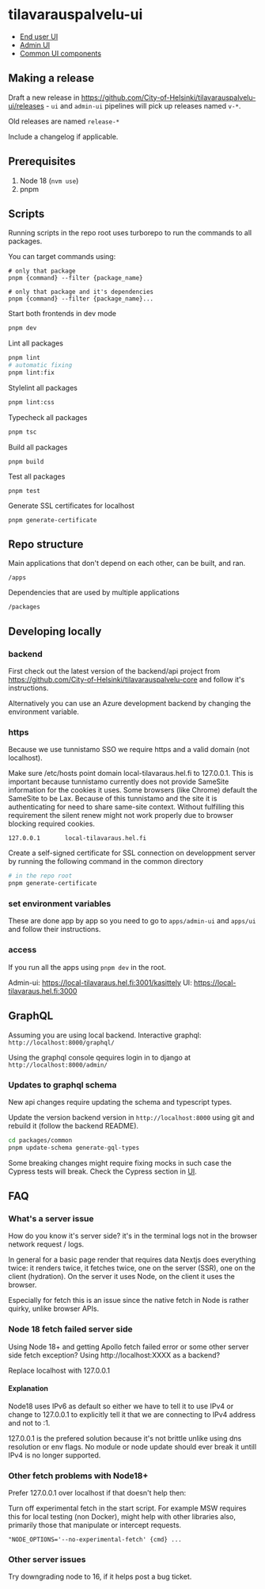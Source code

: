 # tilavarauspalvelu-ui
- [End user UI](ui/)
- [Admin UI](admin-ui/)
- [Common UI components](common/)

## Making a release

Draft a new release in https://github.com/City-of-Helsinki/tilavarauspalvelu-ui/releases - `ui` and `admin-ui` pipelines will pick up releases named `v-*`.

Old releases are named `release-*`

Include a changelog if applicable.

## Prerequisites

1. Node 18 (`nvm use`)
1. pnpm

## Scripts

Running scripts in the repo root uses turborepo to run the commands to all packages.

You can target commands using:
```
# only that package
pnpm {command} --filter {package_name}

# only that package and it's dependencies
pnpm {command} --filter {package_name}...
```

Start both frontends in dev mode
``` sh
pnpm dev
```

Lint all packages
``` sh
pnpm lint
# automatic fixing
pnpm lint:fix
```

Stylelint all packages
``` sh
pnpm lint:css
```

Typecheck all packages
``` sh
pnpm tsc
```

Build all packages
```
pnpm build
```

Test all packages
```
pnpm test
```

Generate SSL certificates for localhost
```
pnpm generate-certificate
```

## Repo structure

Main applications that don't depend on each other, can be built, and ran.
```
/apps
```

Dependencies that are used by multiple applications
```
/packages
```

## Developing locally

### backend

First check out the latest version of the backend/api project from https://github.com/City-of-Helsinki/tilavarauspalvelu-core
and follow it's instructions.

Alternatively you can use an Azure development backend by changing the environment variable.

### https

Because we use tunnistamo SSO we require https and a valid domain (not localhost).

Make sure /etc/hosts point domain local-tilavaraus.hel.fi to 127.0.0.1. This is important because tunnistamo currently does not provide SameSite information for the cookies it uses. Some browsers (like Chrome) default the SameSite to be Lax. Because of this tunnistamo and the site it is authenticating for need to share same-site context. Without fulfilling this requirement the silent renew might not work properly due to browser blocking required cookies.

```
127.0.0.1       local-tilavaraus.hel.fi
```

Create a self-signed certificate for SSL connection on developpment server by running the following command in the common directory

```sh
# in the repo root
pnpm generate-certificate
```

### set environment variables

These are done app by app so you need to go to `apps/admin-ui` and `apps/ui` and follow their instructions.

### access

If you run all the apps using `pnpm dev` in the root.

Admin-ui: https://local-tilavaraus.hel.fi:3001/kasittely
UI: https://local-tilavaraus.hel.fi:3000

## GraphQL

Assuming you are using local backend.
Interactive graphql: `http://localhost:8000/graphql/`

Using the graphql console qequires login in to django at `http://localhost:8000/admin/`

### Updates to graphql schema

New api changes require updating the schema and typescript types.

Update the version backend version in `http://localhost:8000` using git and rebuild it (follow the backend README).

```sh
cd packages/common
pnpm update-schema generate-gql-types
```

Some breaking changes might require fixing mocks in such case the Cypress tests will break.
Check the Cypress section in [UI](apps/ui/README.md).

## FAQ

### What's a server issue

How do you know it's server side? it's in the terminal logs not in the browser network request / logs.

In general for a basic page render that requires data
Nextjs does everything twice: it renders twice, it fetches twice, one on the server (SSR), one on the client (hydration).
On the server it uses Node, on the client it uses the browser.

Especially for fetch this is an issue since the native fetch in Node is rather quirky,
unlike browser APIs.

### Node 18 fetch failed server side

Using Node 18+ and getting Apollo fetch failed error or some other server side fetch exception?
Using http://localhost:XXXX as a backend?

Replace localhost with 127.0.0.1

#### Explanation

Node18 uses IPv6 as default so either we have to tell it to use IPv4 or change to 127.0.0.1 to explicitly
tell it that we are connecting to IPv4 address and not to :1.

127.0.0.1 is the prefered solution because it's not brittle unlike using dns resolution or env flags.
No module or node update should ever break it untill IPv4 is no longer supported.

### Other fetch problems with Node18+

Prefer 127.0.0.1 over localhost if that doesn't help then:

Turn off experimental fetch in the start script.
For example MSW requires this for local testing (non Docker), might help with other libraries also,
primarily those that manipulate or intercept requests.

```
"NODE_OPTIONS='--no-experimental-fetch' {cmd} ...
```

### Other server issues

Try downgrading node to 16, if it helps post a bug ticket.
